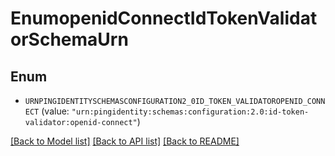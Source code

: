 # EnumopenidConnectIdTokenValidatorSchemaUrn

## Enum


* `URNPINGIDENTITYSCHEMASCONFIGURATION2_0ID_TOKEN_VALIDATOROPENID_CONNECT` (value: `"urn:pingidentity:schemas:configuration:2.0:id-token-validator:openid-connect"`)


[[Back to Model list]](../README.md#documentation-for-models) [[Back to API list]](../README.md#documentation-for-api-endpoints) [[Back to README]](../README.md)


